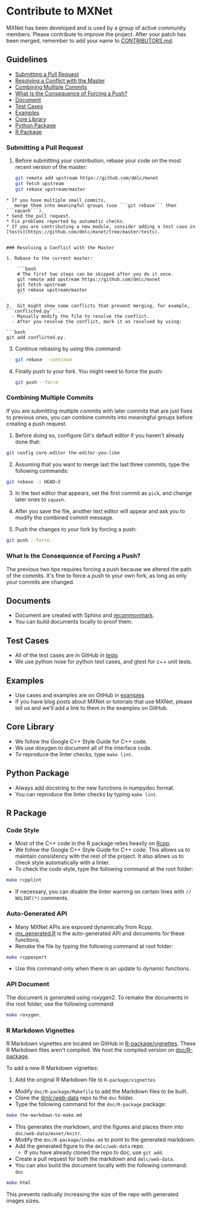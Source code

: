 # Contribute to MXNet

MXNet has been developed and is used by a group of active community members.
Please contribute to improve the project.
After your patch has been merged, remember to add your name to [CONTRIBUTORS.md](https://github.com/dmlc/mxnet/blob/master/CONTRIBUTORS.md).

## Guidelines

* [Submitting a Pull Request](#submit-pull-request)
* [Resolving a Conflict with the Master](#how-to-resolve-conflict-with-master)
* [Combining Multiple Commits](#how-to-combine-multiple-commits-into-one)
* [What Is the Consequence of Forcing a Push?](#what-is-the-consequence-of-force-push)
* [Document](#document)
* [Test Cases](#testcases)
* [Examples](#examples)
* [Core Library](#core-library)
* [Python Package](#python-package)
* [R Package](#r-package)

### Submitting a Pull Request
1. Before submitting your contribution, rebase your code on the most recent version of the master:

    ```bash
    git remote add upstream https://github.com/dmlc/mxnet
    git fetch upstream
    git rebase upstream/master
```
* If you have multiple small commits,
   merge them into meaningful groups (use ```git rebase``` then ```squash```).
* Send the pull request.
* Fix problems reported by automatic checks.
* If you are contributing a new module, consider adding a test case in [tests](https://github.com/dmlc/mxnet/tree/master/tests).


### Resolving a Conflict with the Master

1. Rebase to the current master:

    ```bash
    # The first two steps can be skipped after you do it once.
    git remote add upstream https://github.com/dmlc/mxnet
    git fetch upstream
    git rebase upstream/master
    ```

2.  Git might show some conflicts that prevent merging, for example,  ```conflicted.py```.
  - Manually modify the file to resolve the conflict.
  - After you resolve the conflict, mark it as resolved by using: 
 
```bash
git add conflicted.py.
```


3. Continue rebasing by using this command:

    ```bash
    git rebase --continue
    ```

4. Finally push to your fork. You might need to force the  push:

    ```bash
    git push --force
    ```

### Combining Multiple Commits 
If you are submitting multiple commits with later commits that are just fixes to previous ones, you can combine commits into meaningful groups before creating a push request.


1. Before doing so, configure Git's default editor if you haven't already done that:

```bash
git config core.editor the-editor-you-like
```
2. Assuming that you want to merge last the last three commits, type the following commands:

```bash
git rebase -i HEAD~3
```

3. In the text editor that appears, set the first commit as ```pick```, and change later ones to ```squash```.

4. After you save the file, another text editor will appear and ask you to modify the combined commit message.

5. Push the changes to your fork by forcing a push:

```bash
git push --force.
```

### What Is the Consequence of Forcing a Push?
The previous two tips requires forcing a push because we altered the path of the commits.
It's fine to force a push to your own fork, as long as only your commits are changed.

## Documents

* Document are created with Sphinx and [recommonmark](http://recommonmark.readthedocs.org/en/latest/).
* You can build documents locally to proof them.

## Test Cases

* All of the test cases are in GitHub in [tests](https://github.com/dmlc/mxnet/tree/master/tests)
* We use python nose for python test cases, and gtest for c++ unit tests.

## Examples

* Use cases and examples are on GitHub in [examples](https://github.com/dmlc/mxnet/tree/master/example)
* If you have blog posts about MXNet or
  tutorials that use MXNet, please tell us and we'll add
  a link to them in the examples on GitHub.

## Core Library

- We follow the Google C++ Style Guide for C++ code.
- We use doxygen to document all of the interface code.
- To reproduce the linter checks, type ```make lint```.

## Python Package

- Always add docstring to the new functions in numpydoc format.
- You can reproduce the linter checks by typing ```make lint```.

## R Package

### Code Style
- Most of the C++ code in the R package relies heavily on [Rcpp](https://github.com/RcppCore/Rcpp).
- We follow the Google C++ Style Guide for C++ code. This allows us to maintain consistency with the rest of the project. It also allows us to check style automatically with a linter.
- To check the code style, type the following command at the root folder:
```bash
make rcpplint
```
- If necessary, you can disable the linter warning on certain lines with ```// NOLINT(*)``` comments.

### Auto-Generated API
- Many MXNet APIs are exposed dynamically from Rcpp.
- [mx_generated.R](R/mx_generated.R) is the auto-generated API and documents for these functions.
- Remake the file by typing the following command at root folder:
```bash
make rcppexport
```
- Use this command only when there is an update to dynamic functions.

### API Document
The document is generated using roxygen2. To remake the documents in the  root folder, use the following command:
```bash
make roxygen.
```

### R Markdown Vignettes
R Markdown vignettes are located on GitHub in [R-package/vignettes](https://github.com/dmlc/mxnet/tree/master/R-package/vignettes).
These R Markdown files aren't compiled. We host the compiled version on [doc/R-package](R-package).

To add a new R Markdown vignettes:

1. Add the original R Markdown file to ```R-package/vignettes```
- Modify ```doc/R-package/Makefile``` to add the Markdown files to be built.
- Clone the [dmlc/web-data](https://github.com/dmlc/web-data) repo to  the  ```doc``` folder.
- Type the following command for the ```doc/R-package``` package:
```bash
make the-markdown-to-make.md
```
- This generates the markdown, and the figures and places them into ```doc/web-data/mxnet/knitr```.
- Modify the ```doc/R-package/index.md``` to point to the generated markdown.
- Add the generated figure to the ```dmlc/web-data``` repo.
  - If you have already cloned the repo to doc, use ```git add```.
- Create a pull request for both the markdown  and ```dmlc/web-data```.
- You can also build the document locally with the following command: ```doc```
```bash
make html
```
This prevents radically increasing the size of the repo with generated images sizes.
